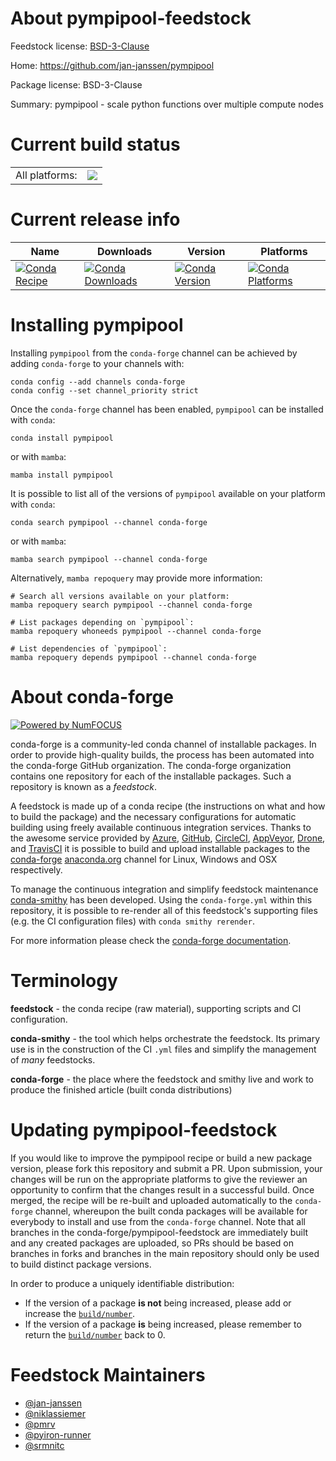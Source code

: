 About pympipool-feedstock
=========================

Feedstock license: [BSD-3-Clause](https://github.com/conda-forge/pympipool-feedstock/blob/main/LICENSE.txt)

Home: https://github.com/jan-janssen/pympipool

Package license: BSD-3-Clause

Summary: pympipool - scale python functions over multiple compute nodes

Current build status
====================


<table><tr><td>All platforms:</td>
    <td>
      <a href="https://dev.azure.com/conda-forge/feedstock-builds/_build/latest?definitionId=16741&branchName=main">
        <img src="https://dev.azure.com/conda-forge/feedstock-builds/_apis/build/status/pympipool-feedstock?branchName=main">
      </a>
    </td>
  </tr>
</table>

Current release info
====================

| Name | Downloads | Version | Platforms |
| --- | --- | --- | --- |
| [![Conda Recipe](https://img.shields.io/badge/recipe-pympipool-green.svg)](https://anaconda.org/conda-forge/pympipool) | [![Conda Downloads](https://img.shields.io/conda/dn/conda-forge/pympipool.svg)](https://anaconda.org/conda-forge/pympipool) | [![Conda Version](https://img.shields.io/conda/vn/conda-forge/pympipool.svg)](https://anaconda.org/conda-forge/pympipool) | [![Conda Platforms](https://img.shields.io/conda/pn/conda-forge/pympipool.svg)](https://anaconda.org/conda-forge/pympipool) |

Installing pympipool
====================

Installing `pympipool` from the `conda-forge` channel can be achieved by adding `conda-forge` to your channels with:

```
conda config --add channels conda-forge
conda config --set channel_priority strict
```

Once the `conda-forge` channel has been enabled, `pympipool` can be installed with `conda`:

```
conda install pympipool
```

or with `mamba`:

```
mamba install pympipool
```

It is possible to list all of the versions of `pympipool` available on your platform with `conda`:

```
conda search pympipool --channel conda-forge
```

or with `mamba`:

```
mamba search pympipool --channel conda-forge
```

Alternatively, `mamba repoquery` may provide more information:

```
# Search all versions available on your platform:
mamba repoquery search pympipool --channel conda-forge

# List packages depending on `pympipool`:
mamba repoquery whoneeds pympipool --channel conda-forge

# List dependencies of `pympipool`:
mamba repoquery depends pympipool --channel conda-forge
```


About conda-forge
=================

[![Powered by
NumFOCUS](https://img.shields.io/badge/powered%20by-NumFOCUS-orange.svg?style=flat&colorA=E1523D&colorB=007D8A)](https://numfocus.org)

conda-forge is a community-led conda channel of installable packages.
In order to provide high-quality builds, the process has been automated into the
conda-forge GitHub organization. The conda-forge organization contains one repository
for each of the installable packages. Such a repository is known as a *feedstock*.

A feedstock is made up of a conda recipe (the instructions on what and how to build
the package) and the necessary configurations for automatic building using freely
available continuous integration services. Thanks to the awesome service provided by
[Azure](https://azure.microsoft.com/en-us/services/devops/), [GitHub](https://github.com/),
[CircleCI](https://circleci.com/), [AppVeyor](https://www.appveyor.com/),
[Drone](https://cloud.drone.io/welcome), and [TravisCI](https://travis-ci.com/)
it is possible to build and upload installable packages to the
[conda-forge](https://anaconda.org/conda-forge) [anaconda.org](https://anaconda.org/)
channel for Linux, Windows and OSX respectively.

To manage the continuous integration and simplify feedstock maintenance
[conda-smithy](https://github.com/conda-forge/conda-smithy) has been developed.
Using the ``conda-forge.yml`` within this repository, it is possible to re-render all of
this feedstock's supporting files (e.g. the CI configuration files) with ``conda smithy rerender``.

For more information please check the [conda-forge documentation](https://conda-forge.org/docs/).

Terminology
===========

**feedstock** - the conda recipe (raw material), supporting scripts and CI configuration.

**conda-smithy** - the tool which helps orchestrate the feedstock.
                   Its primary use is in the construction of the CI ``.yml`` files
                   and simplify the management of *many* feedstocks.

**conda-forge** - the place where the feedstock and smithy live and work to
                  produce the finished article (built conda distributions)


Updating pympipool-feedstock
============================

If you would like to improve the pympipool recipe or build a new
package version, please fork this repository and submit a PR. Upon submission,
your changes will be run on the appropriate platforms to give the reviewer an
opportunity to confirm that the changes result in a successful build. Once
merged, the recipe will be re-built and uploaded automatically to the
`conda-forge` channel, whereupon the built conda packages will be available for
everybody to install and use from the `conda-forge` channel.
Note that all branches in the conda-forge/pympipool-feedstock are
immediately built and any created packages are uploaded, so PRs should be based
on branches in forks and branches in the main repository should only be used to
build distinct package versions.

In order to produce a uniquely identifiable distribution:
 * If the version of a package **is not** being increased, please add or increase
   the [``build/number``](https://docs.conda.io/projects/conda-build/en/latest/resources/define-metadata.html#build-number-and-string).
 * If the version of a package **is** being increased, please remember to return
   the [``build/number``](https://docs.conda.io/projects/conda-build/en/latest/resources/define-metadata.html#build-number-and-string)
   back to 0.

Feedstock Maintainers
=====================

* [@jan-janssen](https://github.com/jan-janssen/)
* [@niklassiemer](https://github.com/niklassiemer/)
* [@pmrv](https://github.com/pmrv/)
* [@pyiron-runner](https://github.com/pyiron-runner/)
* [@srmnitc](https://github.com/srmnitc/)

